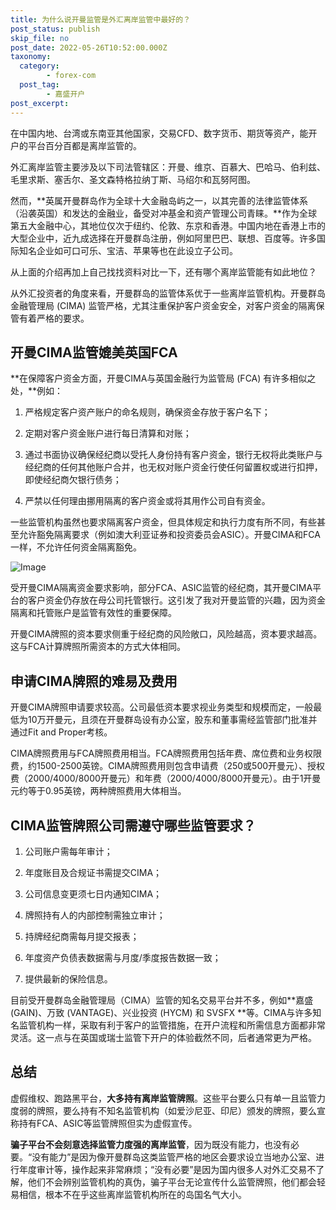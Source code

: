 ```yaml
---
title: 为什么说开曼监管是外汇离岸监管中最好的？
post_status: publish
skip_file: no
post_date: 2022-05-26T10:52:00.000Z
taxonomy:
  category:
        - forex-com
  post_tag:
        - 嘉盛开户
post_excerpt: 
---
```

在中国内地、台湾或东南亚其他国家，交易CFD、数字货币、期货等资产，能开户的平台百分百都是离岸监管的。

外汇离岸监管主要涉及以下司法管辖区：开曼、维京、百慕大、巴哈马、伯利兹、毛里求斯、塞舌尔、圣文森特格拉纳丁斯、马绍尔和瓦努阿图。

然而，**英属开曼群岛作为全球十大金融岛屿之一，以其完善的法律监管体系（沿袭英国）和发达的金融业，备受对冲基金和资产管理公司青睐。**作为全球第五大金融中心，其地位仅次于纽约、伦敦、东京和香港。中国内地在香港上市的大型企业中，近九成选择在开曼群岛注册，例如阿里巴巴、联想、百度等。许多国际知名企业如可口可乐、宝洁、苹果等也在此设立子公司。

从上面的介绍再加上自己找找资料对比一下，还有哪个离岸监管能有如此地位？

从外汇投资者的角度来看，开曼群岛的监管体系优于一些离岸监管机构。开曼群岛金融管理局 (CIMA) 监管严格，尤其注重保护客户资金安全，对客户资金的隔离保管有着严格的要求。

## 开曼CIMA监管媲美英国FCA

**在保障客户资金方面，开曼CIMA与英国金融行为监管局 (FCA) 有许多相似之处，**例如：

1. 严格规定客户资产账户的命名规则，确保资金存放于客户名下；

1. 定期对客户资金账户进行每日清算和对账；

1. 通过书面协议确保经纪商以受托人身份持有客户资金，银行无权将此类账户与经纪商的任何其他账户合并，也无权对账户资金行使任何留置权或进行扣押，即使经纪商欠银行债务；

1. 严禁以任何理由挪用隔离的客户资金或将其用作公司自有资金。

一些监管机构虽然也要求隔离客户资金，但具体规定和执行力度有所不同，有些甚至允许豁免隔离要求（例如澳大利亚证券和投资委员会ASIC）。开曼CIMA和FCA一样，不允许任何资金隔离豁免。

![Image](https://prod-files-secure.s3.us-west-2.amazonaws.com/39ed1227-6d7d-4570-be36-9ccd4a2c4241/bd849744-3fcb-4a37-8312-357962c8f065/image.png?X-Amz-Algorithm=AWS4-HMAC-SHA256&X-Amz-Content-Sha256=UNSIGNED-PAYLOAD&X-Amz-Credential=ASIAZI2LB4664AMFYTWN%2F20250603%2Fus-west-2%2Fs3%2Faws4_request&X-Amz-Date=20250603T041412Z&X-Amz-Expires=3600&X-Amz-Security-Token=IQoJb3JpZ2luX2VjEDMaCXVzLXdlc3QtMiJHMEUCIQDgCxvslSJ8uPGHU0v6uNl1wqV%2FwgvusYW7Iu1qp7sNxwIgbrgGrgazrlmsUVgl2cT0jJ%2BlT3RdYz69IOz3uH8gsCcqiAQI%2FP%2F%2F%2F%2F%2F%2F%2F%2F%2F%2FARAAGgw2Mzc0MjMxODM4MDUiDLhcP3%2BRs%2FWaaeIEyyrcA1p4bXDzh0uvTNiQiFRbHCGUz5C0WQxJEnhOHbg1yVq3UM6W4Pl0eMZr5ZzLiz%2F2JSJ2g4y0YsxNHCEi1eK6VHFIxbNuIAZh7VJn5FXLGgUVstS%2Fn5N6A2xnB%2B6FGUdI3avjF%2F1kh73EVPiv0Z1W1QB4cZrKfwcgakND64hBUKBeixhYbuPgPWgDw9LyU42FQVjAoX1cEffSVDCLNUQpYmb0usEeL7XYBJrQPG9rrzkQl6ZQy5VS5ovG5NqxeYWBdGbqm0EdhBZf2WZlJi106S1UpEHGGKdeDp9y8%2BpzsipMRU5pPKqcKOeuwNvZac4iDkoJZhqPUvu3%2BX8YEKh%2B3aH66tfYRnaiTfr%2F2RBmC%2FlJUc%2BdQGV2QRz75N7Rxdj1NmYGAtI1O7DGl%2BZC9dZeaXz5X1fCvY%2BZ%2Bcbbx6rG4DcyqizRm9vzY1i5tJeD3uaZZ9OYqKQZs3unYrI0FRCLHPIB2HGq2IBPktej5egoDfMVXqgbK6KMOgPa58y1CrcDXTW8bJbJ5Y%2BPPRj838ken2wEINNfLvP%2BLimtTPq1MeGBYa%2BC85fnBRp24WHs0CQRd0zAoaan1PRYh1izFSdVESigDc%2BnTUBOYiMylSE%2B7cTQaOBiZx19IH7wcs8%2FMNbR%2BcEGOqUBtRR3%2BYUu5bOz6GX3OzCSbmwkQv2PY76NIuPKVTpDE4H5z874PDmldmryb1Bwunh%2BvKUS%2BuiuMTh8aUWQVTUYOnJb5S6aAt5f9ONFbORou%2BUnpj%2F%2Fbz4HuRZO%2F6zK9XRh%2F7TFCgoUwbf8Ss72SpzWm96fGEERcym0ks4aW1qcVFh5VpkrsUztwxaSbSb056iXYgOrZEUYFMD4D3LYWJkjYpzbz%2Bzn&X-Amz-Signature=92a38976d908b1ebd60d0d6cf605ac06bdb8066c555d85ae38665131a1692fa1&X-Amz-SignedHeaders=host&x-id=GetObject)

受开曼CIMA隔离资金要求影响，部分FCA、ASIC监管的经纪商，其开曼CIMA平台的客户资金仍存放在母公司托管银行。这引发了我对开曼监管的兴趣，因为资金隔离和托管账户是监管有效性的重要保障。

开曼CIMA牌照的资本要求侧重于经纪商的风险敞口，风险越高，资本要求越高。这与FCA计算牌照所需资本的方式大体相同。

## **申请CIMA牌照的难易及费用**

开曼CIMA牌照申请要求较高。公司最低资本要求视业务类型和规模而定，一般最低为10万开曼元，且须在开曼群岛设有办公室，股东和董事需经监管部门批准并通过Fit and Proper考核。

CIMA牌照费用与FCA牌照费用相当。FCA牌照费用包括年费、席位费和业务权限费，约1500-2500英镑。CIMA牌照费用则包含申请费（250或500开曼元）、授权费（2000/4000/8000开曼元）和年费（2000/4000/8000开曼元）。由于1开曼元约等于0.95英镑，两种牌照费用大体相当。

## CIMA监管牌照公司需遵守哪些监管要求？

1. 公司账户需每年审计；

1. 年度账目及合规证书需提交CIMA；

1. 公司信息变更须七日内通知CIMA；

1. 牌照持有人的内部控制需独立审计；

1. 持牌经纪商需每月提交报表；

1. 年度资产负债表数据需与月度/季度报告数据一致；

1. 提供最新的保险信息。

目前受开曼群岛金融管理局（CIMA）监管的知名交易平台并不多，例如**嘉盛 (GAIN)、万致 (VANTAGE)、兴业投资 (HYCM) 和 SVSFX **等。CIMA与许多知名监管机构一样，采取有利于客户的监管措施，在开户流程和所需信息方面都非常灵活。这一点与在英国或瑞士监管下开户的体验截然不同，后者通常更为严格。

## 总结

虚假维权、跑路黑平台，**大多持有离岸监管牌照**。这些平台要么只有单一且监管力度弱的牌照，要么持有不知名监管机构（如爱沙尼亚、印尼）颁发的牌照，要么宣称持有FCA、ASIC等监管牌照但实为虚假宣传。

**骗子平台不会刻意选择监管力度强的离岸监管**，因为既没有能力，也没有必要。“没有能力”是因为像开曼群岛这类监管严格的地区会要求设立当地办公室、进行年度审计等，操作起来非常麻烦；“没有必要”是因为国内很多人对外汇交易不了解，他们不会辨别监管机构的真伪，骗子平台无论宣传什么监管牌照，他们都会轻易相信，根本不在乎这些离岸监管机构所在的岛国名气大小。